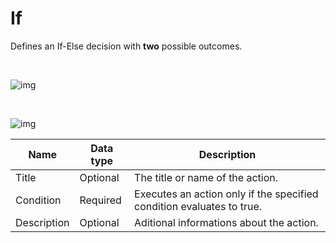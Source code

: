 # If

Defines an If-Else decision with **two** possible outcomes.

<br/>

![img](https://profitbasedocs.blob.core.windows.net/flowimages/If_builtIn.png)

<br/>

![img](https://profitbasedocs.blob.core.windows.net/flowimages/If_builtIn2.png)



| Name         | Data type       | Description                                       |
|--------------|-----------------|---------------------------------------------------|
| Title           | Optional | The title or name of the action.     |
| Condition         | Required   | Executes an action only if the specified condition evaluates to true. |
| Description   |    Optional   | Aditional informations about the action. |